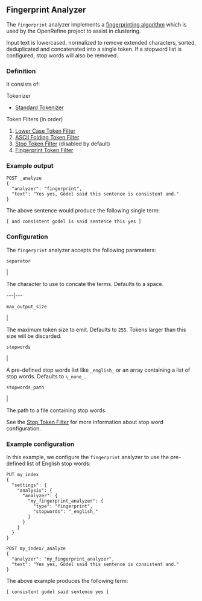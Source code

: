 ## Fingerprint Analyzer

The `fingerprint` analyzer implements a [fingerprinting algorithm](https://github.com/OpenRefine/OpenRefine/wiki/Clustering-In-Depth#fingerprint) which is used by the OpenRefine project to assist in clustering.

Input text is lowercased, normalized to remove extended characters, sorted, deduplicated and concatenated into a single token. If a stopword list is configured, stop words will also be removed.

### Definition

It consists of:

Tokenizer 
    

  * [Standard Tokenizer](analysis-standard-tokenizer.html)



Token Filters (in order) 
    

  1. [Lower Case Token Filter](analysis-lowercase-tokenfilter.html)
  2. [ASCII Folding Token Filter](analysis-asciifolding-tokenfilter.html)
  3. [Stop Token Filter](analysis-stop-tokenfilter.html) (disabled by default) 
  4. [Fingerprint Token Filter](analysis-fingerprint-tokenfilter.html)



### Example output
    
    
    POST _analyze
    {
      "analyzer": "fingerprint",
      "text": "Yes yes, Gödel said this sentence is consistent and."
    }

The above sentence would produce the following single term:
    
    
    [ and consistent godel is said sentence this yes ]

### Configuration

The `fingerprint` analyzer accepts the following parameters:

`separator`

| 

The character to use to concate the terms. Defaults to a space.   
  
---|---  
  
`max_output_size`

| 

The maximum token size to emit. Defaults to `255`. Tokens larger than this size will be discarded.   
  
`stopwords`

| 

A pre-defined stop words list like `_english_` or an array containing a list of stop words. Defaults to `\_none_`.   
  
`stopwords_path`

| 

The path to a file containing stop words.   
  
See the [Stop Token Filter](analysis-stop-tokenfilter.html) for more information about stop word configuration.

### Example configuration

In this example, we configure the `fingerprint` analyzer to use the pre-defined list of English stop words:
    
    
    PUT my_index
    {
      "settings": {
        "analysis": {
          "analyzer": {
            "my_fingerprint_analyzer": {
              "type": "fingerprint",
              "stopwords": "_english_"
            }
          }
        }
      }
    }
    
    POST my_index/_analyze
    {
      "analyzer": "my_fingerprint_analyzer",
      "text": "Yes yes, Gödel said this sentence is consistent and."
    }

The above example produces the following term:
    
    
    [ consistent godel said sentence yes ]
